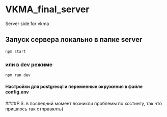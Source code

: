# VKMA_final_server
Server side for vkma

## Запуск сервера локально в папке server
```bash
npm start
```
### или в dev режиме
```bash
npm run dev
```
#### Настройки для postgresql и переменные окружения в файле config.env




####P.S. в последний момент возникли проблемы по хостингу, так что пришлось так отправялть(
